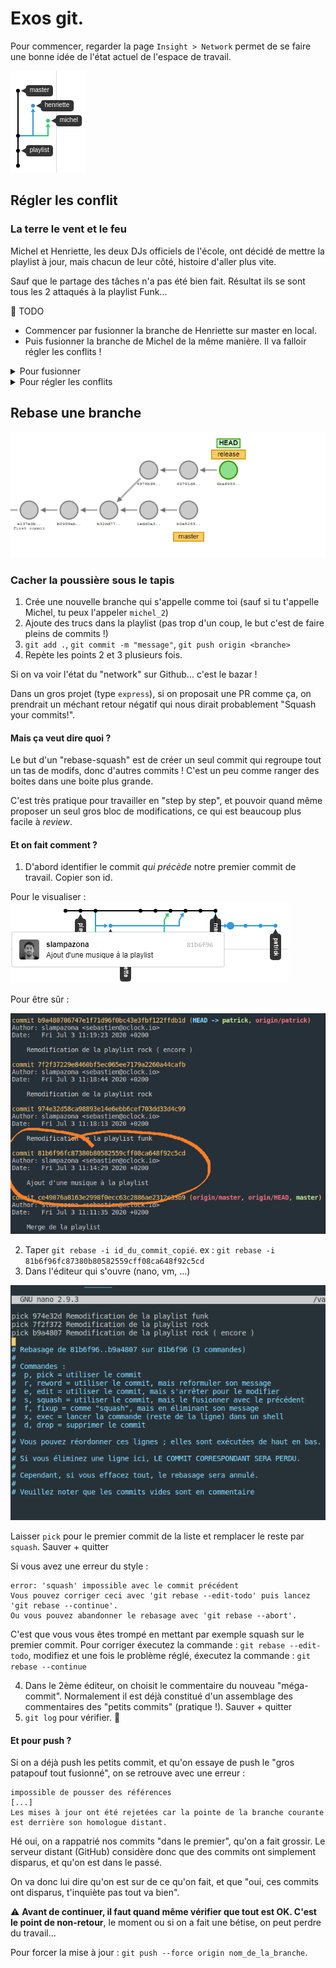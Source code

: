 # Exos git.

Pour commencer, regarder la page `Insight > Network` permet de se faire une bonne idée de l'état actuel de l'espace de travail.

![Network](docs/network_git.png)

## Régler les conflit

### La terre le vent et le feu

Michel et Henriette, les deux DJs officiels de l'école, ont décidé de mettre la playlist à jour, mais chacun de leur côté, histoire d'aller plus vite.

Sauf que le partage des tâches n'a pas été bien fait. Résultat ils se sont tous les 2 attaqués à la playlist Funk...

:memo: TODO
- Commencer par fusionner la branche de Henriette sur master en local.
- Puis fusionner la branche de Michel de la même manière. Il va falloir régler les conflits !


<details>
<summary>Pour fusionner</summary>

:warning: Toujours s'assurer, avec `git status`, d'être placé sur la branche qui "reçoit" le code.

1 solution, 3 syntaxes : 
- La classique : 
  1. Rappatrier la branche distante en local `git fetch origin henriette:henriette`
  2. Récupérer les changements `git pull . henriette`
- La raccourcie :
  1. Récupérer directement les changements depuis la branche distante `git pull origin henriette`
- La raccourcie plus propre :
  1. Rappatrier la branche en local PUIS récupérer les changements `git merge origin/henriette`

</details>
<details>
<summary>Pour régler les conflits</summary>

Si vous avez ce style de message : 

```
Fusion automatique de playlist.md
CONFLIT (contenu) : Conflit de fusion dans playlist.md
La fusion automatique a échoué ; réglez les conflits et validez le résultat.
```

C'est que vous avez un conflit à régler, en gros la branche où vous êtes actuellement et la branche que vous tentez de merger, on fait une modification au même endroit sur le même fichier. Git ne sachant pas laquelle des 2 modification il faut garder, il vous demande donc de choisir.

Si on fait un git status, on a l'inventaire de ce qui a été modifié des 2 cotés

```
Vous avez des chemins non fusionnés.
  (réglez les conflits puis lancez "git commit")
  (utilisez "git merge --abort" pour annuler la fusion)

Chemins non fusionnés :
  (utilisez "git add <fichier>..." pour marquer comme résolu)

        modifié des deux côtés :  playlist.md

aucune modification n'a été ajoutée à la validation (utilisez "git add" ou "git commit -a")
```

Ici on voit `modifié des deux côtés :  playlist.md` , il faut donc aller voir ce fichier et la on s'appercoit de ceci : 

![Network](docs/conflict_resolving.png)

On s'appercoit que la branche précédemment mergée ( celle d'henriette ) avait dit que `Earth, Wind & Fire - September` était du Disco, et on voit que Michel a mis la même chanson mais en disant que c'était du Funk.

Un choix s'offre à nous, sachant que `Earth, Wind & Fire - September` c'est clairement pas du disco, on va garder la version de Michou ! Du coups on modifie le fichier : 

```
<<<<<<< HEAD
|[Earth, Wind & Fire - September](https://www.youtube.com/watch?v=Gs069dndIYk)| Disco |
=======
|[Earth, Wind & Fire - September](https://www.youtube.com/watch?v=Gs069dndIYk)| Funk |
>>>>>>> michel
```
Devient alors :
```
|[Earth, Wind & Fire - September](https://www.youtube.com/watch?v=Gs069dndIYk)| Funk |
```

On supprime les caractères chelou, ainsi que la version qui ne nous intéresse pas.

Puis on fait un `git add .` pour suivre la modification de résolution de conflit, on commit `git commit -m "Merge de michel dans master"` et enfin on peut push si on le veut `git push origin master`

</details>


## Rebase une branche

![Network](docs/gitrebase.gif)

### Cacher la poussière sous le tapis

1. Crée une nouvelle branche qui s'appelle comme toi (sauf si tu t'appelle Michel, tu peux l'appeler `michel_2`)
2. Ajoute des trucs dans la playlist (pas trop d'un coup, le but c'est de faire pleins de commits !)
3. `git add .`, `git commit -m "message"`, `git push origin <branche>`
4. Repète les points 2 et 3 plusieurs fois.

Si on va voir l'état du "network" sur Github... c'est le bazar !

Dans un gros projet (type `express`), si on proposait une PR comme ça, on prendrait un méchant retour négatif qui nous dirait probablement "Squash your commits!".  

#### Mais ça veut dire quoi ?

Le but d'un "rebase-squash" est de créer un seul commit qui regroupe tout un tas de modifs, donc d'autres commits ! C'est un peu comme ranger des boites dans une boite plus grande.

C'est très pratique pour travailler en "step by step", et pouvoir quand même proposer un seul gros bloc de modifications, ce qui est beaucoup plus facile à _review_.

#### Et on fait comment ?

1. D'abord identifier le commit _qui précède_ notre premier commit de travail. Copier son id.  

Pour le visualiser : 
![Network](docs/commit_find_id.png)

Pour être sûr : 

![Network](docs/git_log.png)

2. Taper `git rebase -i id_du_commit_copié`.
   ex : `git rebase -i 81b6f96fc87380b80582559cff08ca648f92c5cd`
3. Dans l'éditeur qui s'ouvre (nano, vm, ...)

![Network](docs/gitrebase-i.png)

Laisser `pick` pour le premier commit de la liste et remplacer le reste par `squash`. Sauver + quitter  

Si vous avez une erreur du style : 
```
error: 'squash' impossible avec le commit précédent
Vous pouvez corriger ceci avec 'git rebase --edit-todo' puis lancez 'git rebase --continue'.
Ou vous pouvez abandonner le rebasage avec 'git rebase --abort'.
```
C'est que vous vous êtes trompé en mettant par exemple squash sur le premier commit.
Pour corriger éxecutez la commande : `git rebase --edit-todo`, modifiez et une fois le problème réglé, éxecutez la commande : `git rebase --continue`

4. Dans le 2ème éditeur, on choisit le commentaire du nouveau "méga-commit". Normalement il est déjà constitué d'un assemblage des commentaires des "petits commits" (pratique !). Sauver + quitter  
5. `git log` pour vérifier. :tada:

#### Et pour push ?

Si on a déjà push les petits commit, et qu'on essaye de push le "gros patapouf tout fusionné", on se retrouve avec une erreur :
```
impossible de pousser des références
[...]
Les mises à jour ont été rejetées car la pointe de la branche courante est derrière son homologue distant.
```

Hé oui, on a rappatrié nos commits "dans le premier", qu'on a fait grossir. Le serveur distant (GitHub) considère donc que des commits ont simplement disparus, et qu'on est dans le passé.

On va donc lui dire qu'on est sur de ce qu'on fait, et que "oui, ces commits ont disparus, t'inquiète pas tout va bien".

:warning: **Avant de continuer, il faut quand même vérifier que tout est OK. C'est le point de non-retour**, le moment ou si on a fait une bétise, on peut perdre du travail...

Pour forcer la mise à jour : `git push --force origin nom_de_la_branche`.

